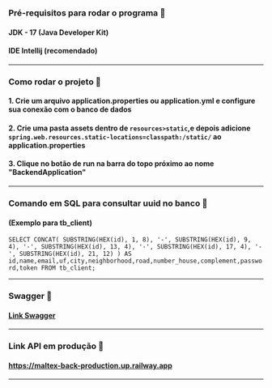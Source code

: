 ### Pré-requisitos para rodar o programa 🔗
#### JDK - 17 (Java Developer Kit)
#### IDE Intellij (recomendado)

-----------------------------------------------
### Como rodar o projeto 🚀
#### 1. Crie um arquivo application.properties ou application.yml e configure sua conexão com o banco de dados
#### 2. Crie uma pasta assets dentro de ``resources>static``,e depois adicione ``spring.web.resources.static-locations=classpath:/static/`` ao application.properties
#### 3. Clique no botão de run na barra do topo próximo ao nome "BackendApplication"

-----------------------------------------------
### Comando em SQL para consultar uuid no banco 📍
#### (Exemplo para tb_client)

``SELECT CONCAT(
SUBSTRING(HEX(id), 1, 8), '-',
SUBSTRING(HEX(id), 9, 4), '-',
SUBSTRING(HEX(id), 13, 4), '-',
SUBSTRING(HEX(id), 17, 4), '-',
SUBSTRING(HEX(id), 21, 12)
) AS id,name,email,uf,city,neighborhood,road,number_house,complement,password,token FROM tb_client;``


-------------------------------------------------

### Swagger 📍
#### [Link Swagger](https://maltex-back-production.up.railway.app/swagger-ui/index.html)

-------------------------------------------------
### Link API em produção 📍
#### https://maltex-back-production.up.railway.app


------------------------------------------------